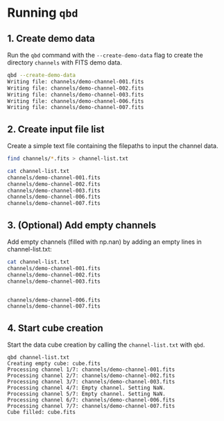 # Running `qbd`

## 1. Create demo data
Run the `qbd` command with the `--create-demo-data` flag to create the directory
`channels` with FITS demo data.
```bash
qbd --create-demo-data
Writing file: channels/demo-channel-001.fits
Writing file: channels/demo-channel-002.fits
Writing file: channels/demo-channel-003.fits
Writing file: channels/demo-channel-006.fits
Writing file: channels/demo-channel-007.fits
```

## 2. Create input file list
Create a simple text file containing the filepaths to input the channel data.
```bash
find channels/*.fits > channel-list.txt
```

```bash
cat channel-list.txt
channels/demo-channel-001.fits
channels/demo-channel-002.fits
channels/demo-channel-003.fits
channels/demo-channel-006.fits
channels/demo-channel-007.fits
```

## 3. (Optional) Add empty channels
Add empty channels (filled with np.nan) by adding an empty lines in channel-list.txt:
```bash
cat channel-list.txt
channels/demo-channel-001.fits
channels/demo-channel-002.fits
channels/demo-channel-003.fits


channels/demo-channel-006.fits
channels/demo-channel-007.fits
```

## 4. Start cube creation
Start the data cube creation by calling the `channel-list.txt` with `qbd`.
```
qbd channel-list.txt
Creating empty cube: cube.fits
Processing channel 1/7: channels/demo-channel-001.fits
Processing channel 2/7: channels/demo-channel-002.fits
Processing channel 3/7: channels/demo-channel-003.fits
Processing channel 4/7: Empty channel. Setting NaN.
Processing channel 5/7: Empty channel. Setting NaN.
Processing channel 6/7: channels/demo-channel-006.fits
Processing channel 7/7: channels/demo-channel-007.fits
Cube filled: cube.fits
```
